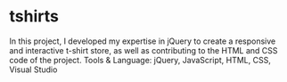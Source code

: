 # tshirts
 In this project, I developed my expertise in jQuery  to create a responsive and interactive t-shirt store, as well as  contributing to the HTML and CSS code of the project.  Tools &amp; Language: jQuery, JavaScript, HTML, CSS, Visual Studio
